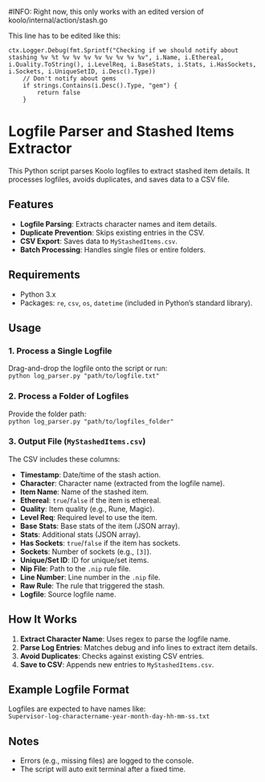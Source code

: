#INFO: Right now, this only works with an edited version of koolo/internal/action/stash.go

This line has to be edited like this:

```
ctx.Logger.Debug(fmt.Sprintf("Checking if we should notify about stashing %v %t %v %v %v %v %v %v %v %v", i.Name, i.Ethereal, i.Quality.ToString(), i.LevelReq, i.BaseStats, i.Stats, i.HasSockets, i.Sockets, i.UniqueSetID, i.Desc().Type))
    // Don't notify about gems
    if strings.Contains(i.Desc().Type, "gem") {
        return false
    }
```

# Logfile Parser and Stashed Items Extractor

This Python script parses Koolo logfiles to extract stashed item details. It processes logfiles, avoids duplicates, and saves data to a CSV file.

## Features
- **Logfile Parsing**: Extracts character names and item details.
- **Duplicate Prevention**: Skips existing entries in the CSV.
- **CSV Export**: Saves data to `MyStashedItems.csv`.
- **Batch Processing**: Handles single files or entire folders.

## Requirements
- Python 3.x
- Packages: `re`, `csv`, `os`, `datetime` (included in Python’s standard library).

## Usage

### 1. Process a Single Logfile
Drag-and-drop the logfile onto the script or run:  
`python log_parser.py "path/to/logfile.txt"`

### 2. Process a Folder of Logfiles
Provide the folder path:  
`python log_parser.py "path/to/logfiles_folder"`

### 3. Output File (`MyStashedItems.csv`)
The CSV includes these columns:
- **Timestamp**: Date/time of the stash action.
- **Character**: Character name (extracted from the logfile name).
- **Item Name**: Name of the stashed item.
- **Ethereal**: `true`/`false` if the item is ethereal.
- **Quality**: Item quality (e.g., Rune, Magic).
- **Level Req**: Required level to use the item.
- **Base Stats**: Base stats of the item (JSON array).
- **Stats**: Additional stats (JSON array).
- **Has Sockets**: `true`/`false` if the item has sockets.
- **Sockets**: Number of sockets (e.g., `[3]`).
- **Unique/Set ID**: ID for unique/set items.
- **Nip File**: Path to the `.nip` rule file.
- **Line Number**: Line number in the `.nip` file.
- **Raw Rule**: The rule that triggered the stash.
- **Logfile**: Source logfile name.

## How It Works
1. **Extract Character Name**: Uses regex to parse the logfile name.
2. **Parse Log Entries**: Matches debug and info lines to extract item details.
3. **Avoid Duplicates**: Checks against existing CSV entries.
4. **Save to CSV**: Appends new entries to `MyStashedItems.csv`.

## Example Logfile Format
Logfiles are expected to have names like:  
`Supervisor-log-charactername-year-month-day-hh-mm-ss.txt`

## Notes
- Errors (e.g., missing files) are logged to the console.
- The script will auto exit terminal after a fixed time.
